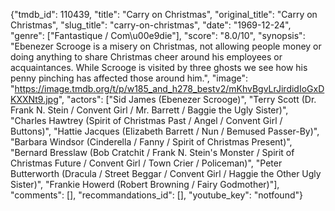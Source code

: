 {"tmdb_id": 110439, "title": "Carry on Christmas", "original_title": "Carry on Christmas", "slug_title": "carry-on-christmas", "date": "1969-12-24", "genre": ["Fantastique / Com\u00e9die"], "score": "8.0/10", "synopsis": "Ebenezer Scrooge is a misery on Christmas, not allowing people money or doing anything to share Christmas cheer around his employees or acquaintances. While Scrooge is visited by three ghosts we see how his penny pinching has affected those around him.", "image": "https://image.tmdb.org/t/p/w185_and_h278_bestv2/mKhvBgvLrJirdidIoGxDKXXNt9.jpg", "actors": ["Sid James (Ebenezer Scrooge)", "Terry Scott (Dr. Frank N. Stein / Convent Girl / Mr. Barrett / Baggie the Ugly Sister)", "Charles Hawtrey (Spirit of Christmas Past / Angel / Convent Girl / Buttons)", "Hattie Jacques (Elizabeth Barrett / Nun / Bemused Passer-By)", "Barbara Windsor (Cinderella / Fanny / Spirit of Christmas Present)", "Bernard Bresslaw (Bob Cratchit / Frank N. Stein's Monster / Spirit of Christmas Future / Convent Girl / Town Crier / Policeman)", "Peter Butterworth (Dracula / Street Beggar / Convent Girl / Haggie the Other Ugly Sister)", "Frankie Howerd (Robert Browning / Fairy Godmother)"], "comments": [], "recommandations_id": [], "youtube_key": "notfound"}